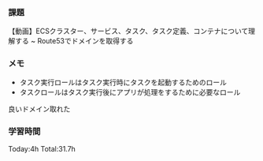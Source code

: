 ### 課題
【動画】ECSクラスター、サービス、タスク、タスク定義、コンテナについて理解する ~ Route53でドメインを取得する

### メモ
- タスク実行ロールはタスク実行時にタスクを起動するためのロール
- タスクロールはタスク実行後にアプリが処理をするために必要なロール

良いドメイン取れた

### 学習時間
Today:4h
Total:31.7h